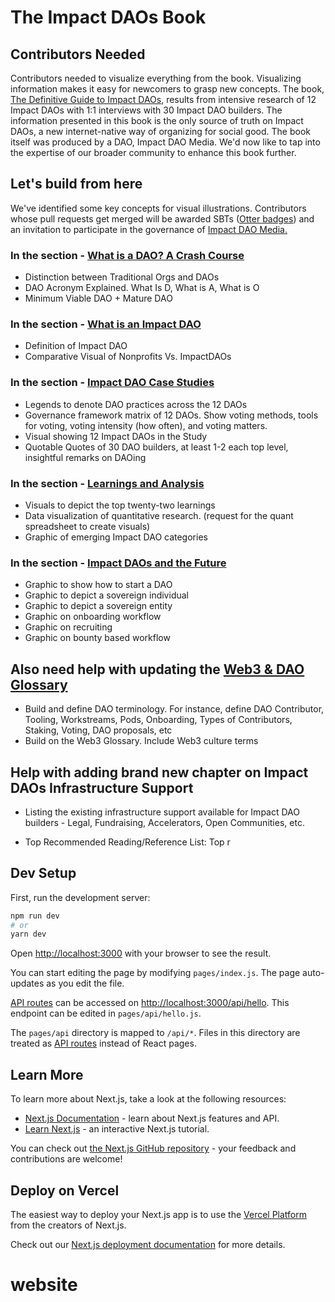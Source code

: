 # The Impact DAOs Book

## Contributors Needed

Contributors needed to visualize everything from the book. Visualizing information makes it easy for newcomers to grasp new concepts. The book, [The Definitive Guide to Impact DAOs](https://impactdaos.xyz/), results from intensive research of 12 Impact DAOs with 1:1 interviews with 30 Impact DAO builders. The information presented in this book is the only source of truth on Impact DAOs, a new internet-native way of organizing for social good. The book itself was produced by a DAO, Impact DAO Media. We'd now like to tap into the expertise of our broader community to enhance this book further.


## Let's build from here

We've identified some key concepts for visual illustrations. Contributors whose pull requests get merged will be awarded SBTs ([Otter badges](https://otterspace.xyz/)) and an invitation to participate in the governance of [Impact DAO Media.](https://twitter.com/impactdaos)

  

### In the section -  [What is a DAO? A Crash Course](https://impactdaos.xyz/posts/2-what-is-a-dao)

-   Distinction between Traditional Orgs and DAOs
-   DAO Acronym Explained. What Is D, What is A, What is O
-   Minimum Viable DAO + Mature DAO

### In the section - [ What is an Impact DAO](https://impactdaos.xyz/posts/2-what-is-a-dao)

-   Definition of Impact DAO
-   Comparative Visual of Nonprofits Vs. ImpactDAOs

### In the section - [Impact DAO Case Studies](https://impactdaos.xyz/posts/4-12-case-studies)

-   Legends to denote DAO practices across the 12 DAOs
-   Governance framework matrix of 12 DAOs. Show voting methods, tools for voting, voting intensity (how often), and voting matters.
-   Visual showing 12 Impact DAOs in the Study
-   Quotable Quotes of 30 DAO builders, at least 1-2 each top level, insightful remarks on DAOing

### In the section -  [**Learnings and Analysis**](https://impactdaos.xyz/posts/5-learnings-and-analysis)

-   Visuals to depict the top twenty-two learnings
-   Data visualization of quantitative research. (request for the quant spreadsheet to create visuals)
-   Graphic of emerging Impact DAO categories

  

### In the section - [Impact DAOs and the Future](https://impactdaos.xyz/posts/6-daos-and-the-future)

 - Graphic to show how to start a DAO
 - Graphic to depict a sovereign individual
 - Graphic to depict a sovereign entity 
 - Graphic on onboarding workflow
 - Graphic on recruiting
 - Graphic on bounty based workflow
 

## Also need help with updating the [Web3 & DAO Glossary](https://impactdaos.xyz/posts/8-dao-and-web3-glossary)

 
-   Build and define DAO terminology. For instance, define DAO Contributor, Tooling, Workstreams, Pods, Onboarding, Types of Contributors, Staking, Voting, DAO proposals, etc
-   Build on the Web3 Glossary. Include Web3 culture terms


## Help with adding brand new chapter on Impact DAOs Infrastructure Support

-   Listing the existing infrastructure support available for Impact DAO builders - Legal, Fundraising, Accelerators, Open Communities, etc.

-   Top Recommended Reading/Reference List: Top r

## Dev Setup

First, run the development server:

```bash
npm run dev
# or
yarn dev
```

Open [http://localhost:3000](http://localhost:3000) with your browser to see the result.

You can start editing the page by modifying `pages/index.js`. The page auto-updates as you edit the file.

[API routes](https://nextjs.org/docs/api-routes/introduction) can be accessed on [http://localhost:3000/api/hello](http://localhost:3000/api/hello). This endpoint can be edited in `pages/api/hello.js`.

The `pages/api` directory is mapped to `/api/*`. Files in this directory are treated as [API routes](https://nextjs.org/docs/api-routes/introduction) instead of React pages.

## Learn More

To learn more about Next.js, take a look at the following resources:

- [Next.js Documentation](https://nextjs.org/docs) - learn about Next.js features and API.
- [Learn Next.js](https://nextjs.org/learn) - an interactive Next.js tutorial.

You can check out [the Next.js GitHub repository](https://github.com/vercel/next.js/) - your feedback and contributions are welcome!

## Deploy on Vercel

The easiest way to deploy your Next.js app is to use the [Vercel Platform](https://vercel.com/new?utm_medium=default-template&filter=next.js&utm_source=create-next-app&utm_campaign=create-next-app-readme) from the creators of Next.js.

Check out our [Next.js deployment documentation](https://nextjs.org/docs/deployment) for more details.
# website
